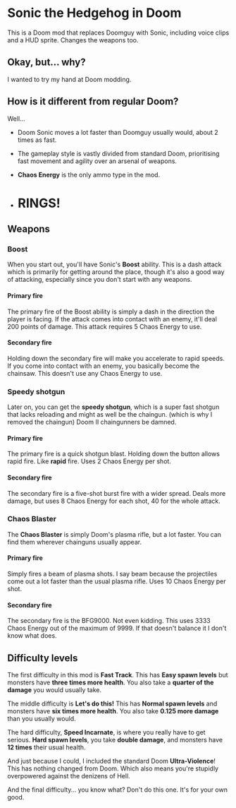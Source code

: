 # Sonic the Hedgehog in Doom
This is a Doom mod that replaces Doomguy with Sonic, including voice clips and a HUD sprite. Changes the weapons too.

## Okay, but… why?

I wanted to try my hand at Doom modding.

## How is it different from regular Doom?

Well...

- Doom Sonic moves a lot faster than Doomguy usually would, about 2 times as fast.

- The gameplay style is vastly divided from standard Doom, prioritising fast movement and agility over an arsenal of weapons.

- **Chaos Energy** is the only ammo type in the mod.

- # RINGS!

## Weapons

### Boost
When you start out, you'll have Sonic's **Boost** ability. This is a dash attack which is primarily for getting around the place, though it's also a good way of attacking, especially since you don't start with any weapons.
#### Primary fire
The primary fire of the Boost ability is simply a dash in the direction the player is facing. If the attack comes into contact with an enemy, it'll deal 200 points of damage. This attack requires 5 Chaos Energy to use.
#### Secondary fire
Holding down the secondary fire will make you accelerate to rapid speeds. If you come into contact with an enemy, you basically become the chainsaw. This doesn't use any Chaos Energy to use.


### Speedy shotgun
Later on, you can get the **speedy shotgun**, which is a super fast shotgun that lacks reloading and might as well be the chaingun. (which is why I removed the chaingun) Doom II chaingunners be damned.
#### Primary fire
The primary fire is a quick shotgun blast. Holding down the button allows rapid fire. Like **rapid** fire. Uses 2 Chaos Energy per shot.
#### Secondary fire
The secondary fire is a five-shot burst fire with a wider spread. Deals more damage, but uses 8 Chaos Energy for each shot, 40 for the whole attack.


### Chaos Blaster
The **Chaos Blaster** is simply Doom's plasma rifle, but a lot faster. You can find them wherever chainguns usually appear.
#### Primary fire
Simply fires a beam of plasma shots. I say beam because the projectiles come out a lot faster than the usual plasma rifle. Uses 10 Chaos Energy per shot.
#### Secondary fire
The secondary fire is the BFG9000. Not even kidding. This uses 3333 Chaos Energy out of the maximum of 9999. If that doesn't balance it I don't know what does.


## Difficulty levels

The first difficulty in this mod is **Fast Track**. This has **Easy spawn levels** but monsters have **three times more health**. You also take a **quarter of the damage** you would usually take.

The middle difficulty is **Let's do this!** This has **Normal spawn levels** and monsters have **six times more health**. You also take  **0.125 more damage** than you usually would.

The hard difficulty, **Speed Incarnate**, is where you really have to get serious. **Hard spawn levels**, you take **double damage**, and monsters have **12 times** their usual health.

And just because I could, I included the standard Doom **Ultra-Violence**! This has nothing changed from Doom. Which also means you're stupidly overpowered against the denizens of Hell.

And the final difficulty… you know what? Don't do this one. It's for your own good.
